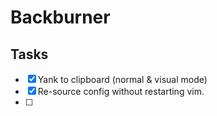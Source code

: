 # Backburner

## Tasks

- [x] Yank to clipboard (normal & visual mode)
- [x] Re-source config without restarting vim.
- [ ] 
